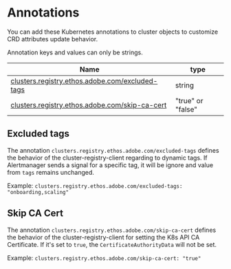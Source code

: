 # Annotations

You can add these Kubernetes annotations to cluster objects to customize CRD attributes update behavior.

Annotation keys and values can only be strings.

|Name                       | type |
|---------------------------|------|
|[clusters.registry.ethos.adobe.com/excluded-tags](#excluded-tags)|string|
|[clusters.registry.ethos.adobe.com/skip-ca-cert](#skip-ca-cert)|"true" or "false"|

## Excluded tags

The annotation `clusters.registry.ethos.adobe.com/excluded-tags` defines the behavior of the cluster-registry-client regarding to dynamic tags. If Alertmanager sends a signal for a specific tag, it will be ignore and value from `tags` remains unchanged.

Example:
    `clusters.registry.ethos.adobe.com/excluded-tags: "onboarding,scaling"`

## Skip CA Cert

The annotation `clusters.registry.ethos.adobe.com/skip-ca-cert` defines the behavior of the cluster-registry-client for setting the K8s API CA Certificate. If it's set to `true`, the `CertificateAuthorityData` will not be set.

Example:
    `clusters.registry.ethos.adobe.com/skip-ca-cert: "true"`
